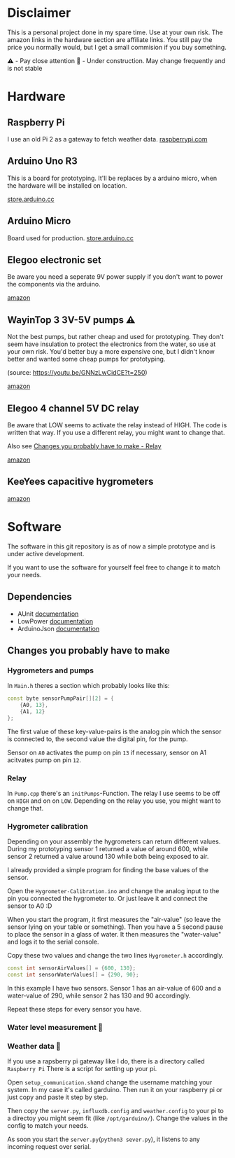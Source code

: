 # Disclaimer
This is a personal project done in my spare time. Use at your own risk.
The amazon links in the hardware section are affiliate links. You still pay the price you normally would, but I get a small commision if you buy something.

:warning: - Pay close attention
:construction: - Under construction. May change frequently and is not stable

# Hardware
## Raspberry Pi 
I use an old Pi 2 as a gateway to fetch weather data.
[raspberrypi.com](https://www.raspberrypi.com/products/raspberry-pi-4-model-b/)

## Arduino Uno R3
This is a board for prototyping. It'll be replaces by a arduino micro, when the hardware will be installed on location.

[store.arduino.cc](https://store.arduino.cc/products/arduino-uno-rev3)

## Arduino Micro
Board used for production.
[store.arduino.cc](https://store.arduino.cc/products/arduino-micro)

## Elegoo electronic set 
Be aware you need a seperate 9V power supply if you don't want to power the components via the arduino.

[amazon](https://amzn.to/39TeAqW)

## WayinTop 3 3V-5V pumps :warning:
Not the best pumps, but rather cheap and used for prototyping.
They don't seem have insulation to protect the electronics from the water, so use at your own risk.
You'd better buy a more expensive one, but I didn't know better and wanted some cheap pumps for prototyping.

(source: https://youtu.be/GNNzLwCidCE?t=250)

[amazon](https://amzn.to/3OmWYmE)

## Elegoo 4 channel 5V DC relay
Be aware that LOW seems to activate the relay instead of HIGH. The code is written that way. If you use a different relay, you might want to change that. 

Also see [Changes you probably have to make - Relay](#relay)

[amazon](https://amzn.to/3NtVxl7)

## KeeYees capacitive hygrometers 
[amazon](https://amzn.to/3OEAihn)


# Software
The software in this git repository is as of now a simple prototype and is under active development.

If you want to use the software for yourself feel free to change it to match your needs.

## Dependencies
- AUnit [documentation](https://www.arduino.cc/reference/en/libraries/aunit/)
- LowPower [documentation](https://github.com/rocketscream/Low-Power)
- ArduinoJson [documentation](https://arduinojson.org/)
## Changes you probably have to make


### Hygrometers and pumps
In ```Main.h``` theres a section which probably looks like this:

``` C++
const byte sensorPumpPair[][2] = {
    {A0, 13},
    {A1, 12}
};
```

The first value of these key-value-pairs is the analog pin which the sensor is connected to, the second value the digital pin, for the pump.

Sensor on ```A0``` activates the pump on pin ```13``` if necessary, sensor on A1 acitvates pump on pin ```12```.

### Relay
In ```Pump.cpp``` there's an ```initPumps```-Function. The relay I use seems to be off on ```HIGH``` and on on ```LOW```. Depending on the relay you use, you might want to change that.

### Hygrometer calibration
Depending on your assembly the hygrometers can return different values.
During my prototyping sensor 1 returned a value of around 600, while sensor 2 returned a value around 130 while both being exposed to air.

I already provided a simple program for finding the base values of the sensor.

Open the ```Hygrometer-Calibration.ino``` and change the analog input to the pin you connected the hygrometer to. Or just leave it and connect the sensor to A0 :D

When you start the program, it first measures the "air-value" (so leave the sensor lying on your table or something). Then you have a 5 second pause to place the sensor in a glass of water. It then measures the "water-value" and logs it to the serial console.

Copy these two values and change the two lines ```Hygrometer.h``` accordingly.

``` C++
const int sensorAirValues[] = {600, 130};
const int sensorWaterValues[] = {290, 90};
```

In this example I have two sensors. Sensor 1 has an air-value of 600 and a water-value of 290, while sensor 2 has 130 and 90 accordingly.

Repeat these steps for every sensor you have.


### Water level measurement :construction:

### Weather data :construction:
If you use a rapsberry pi gateway like I do, there is a directory called ```Raspberry Pi```
There is a script for setting up your pi. 

Open ```setup_communication.sh```and change the username matching your system. In my case it's called garduino. Then run it on your raspberry pi or just copy and paste it step by step.

Then copy the ```server.py```, ```influxdb.config``` and ```weather.config``` to your pi to a directoy you might seem fit (like ```/opt/garduino/```). Change the values in the config to match your needs.

As soon you start the ```server.py```(```python3 sever.py```), it listens to any incoming request over serial.